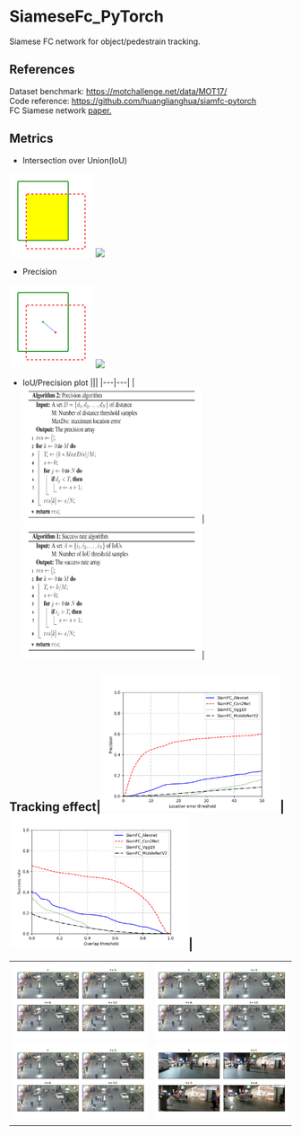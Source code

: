 # SiameseFc_PyTorch
Siamese FC network for object/pedestrain tracking.


## References
Dataset benchmark: https://motchallenge.net/data/MOT17/   
Code reference: https://github.com/huanglianghua/siamfc-pytorch
<br/>
FC Siamese network [paper.](https://arxiv.org/pdf/1606.09549.pdf)

## Metrics
 - Intersection over Union(IoU)
 <img src="src/res/IoU.png" width="150" height="150" />
 <img src="https://latex.codecogs.com/svg.latex?IoU%20=%20\frac{S_{gt}%20\bigcap%20S_{pred}%20}{S_{gt}%20\bigcup%20S_{pred}%20}" /> <br/>
 
 - Precision
 <img src="src/res/precision.png" width="150" height="150" />
 <img src="https://latex.codecogs.com/svg.latex?Distance=%20\|C_{gt}-C_{pred}%20\|_{2}" /> <br/>
 <!-- Distance=%20\sqrt{(x_{gt}-x_{pred})^2+(y_{gt}-y_{pred})^2} -->
 <!-- Distance=%20\|C_{gt}-C_{pred} \|_{2} -->
 
 - IoU/Precision plot
|||
|---|---|
|<img src="src/res/prAlg.png" width="320" height="240" />|<img src="src/res/srAlg.png" width="320" height="240" />|

## Tracking effect|<img src="src/res/PrecisonPlot.png" width="320" height="240" />|<img src="src/res/IoUPlot.png" width="320" height="240" />|

|||
|---|---|
|<img src="src/res/Figure_1.png" width="240" height="135" />|<img src="src/res/Figure_2.png" width="240" height="135" />|
|<img src="src/res/Figure_5.png" width="240" height="135" />|<img src="src/res/Figure_6.png" width="240" height="135" />|
|||
